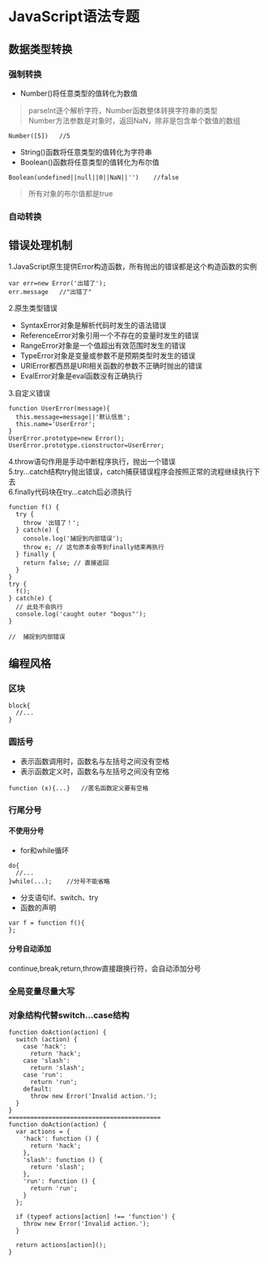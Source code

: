 # JavaScript语法专题
## 数据类型转换
### 强制转换
- Number()将任意类型的值转化为数值  
> parseInt逐个解析字符，Number函数整体转换字符串的类型  
> Number方法参数是对象时，返回NaN，除非是包含单个数值的数组
```
Number([5])   //5
```
- String()函数将任意类型的值转化为字符串
- Boolean()函数将任意类型的值转化为布尔值
```
Boolean(undefined||null||0||NaN||'')    //false
```
> 所有对象的布尔值都是true
### 自动转换
## 错误处理机制
1.JavaScript原生提供Error构造函数，所有抛出的错误都是这个构造函数的实例
```
var err=new Error('出错了');
err.message   //"出错了"
```
2.原生类型错误
- SyntaxError对象是解析代码时发生的语法错误
- ReferenceError对象引用一个不存在的变量时发生的错误
- RangeError对象是一个值超出有效范围时发生的错误
- TypeError对象是变量或参数不是预期类型时发生的错误
- URIError都西昂是URI相关函数的参数不正确时抛出的错误
- EvalError对象是eval函数没有正确执行  

3.自定义错误  
```
function UserError(message){
  this.message=message||'默认信息';
  this.name='UserError';
}
UserError.prototype=new Error();
UserError.prototype.cionstructor=UserError;
```
4.throw语句作用是手动中断程序执行，抛出一个错误  
5.try...catch结构try抛出错误，catch捕获错误程序会按照正常的流程继续执行下去  
6.finally代码块在try...catch后必须执行
```
function f() {
  try {
    throw '出错了！';
  } catch(e) {
    console.log('捕捉到内部错误');
    throw e; // 这句原本会等到finally结束再执行
  } finally {
    return false; // 直接返回
  }
}
try {
  f();
} catch(e) {
  // 此处不会执行
  console.log('caught outer "bogus"');
}

//  捕捉到内部错误
```
## 编程风格
### 区块
```
block{
  //...
}
```
### 圆括号
- 表示函数调用时，函数名与左括号之间没有空格
- 表示函数定义时，函数名与左括号之间没有空格
```
function (x){...}   //匿名函数定义要有空格
```
### 行尾分号
#### 不使用分号
- for和while循环
```
do{
  //...
}while(...);    //分号不能省略
```
- 分支语句if、switch、try
- 函数的声明
```
var f = function f(){
};
```
#### 分号自动添加
continue,break,return,throw直接跟换行符，会自动添加分号  
### 全局变量尽量大写
### 对象结构代替switch...case结构
```
function doAction(action) {
  switch (action) {
    case 'hack':
      return 'hack';
    case 'slash':
      return 'slash';
    case 'run':
      return 'run';
    default:
      throw new Error('Invalid action.');
  }
}
==========================================
function doAction(action) {
  var actions = {
    'hack': function () {
      return 'hack';
    },
    'slash': function () {
      return 'slash';
    },
    'run': function () {
      return 'run';
    }
  };

  if (typeof actions[action] !== 'function') {
    throw new Error('Invalid action.');
  }

  return actions[action]();
}
```
